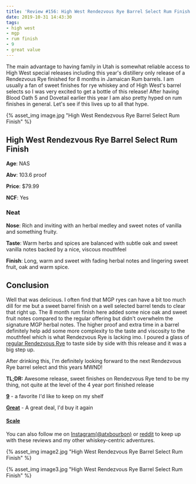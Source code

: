 ```yaml
---
title: 'Review #156: High West Rendezvous Rye Barrel Select Rum Finish'
date: 2019-10-31 14:43:30
tags:
- high west
- mgp
- rum finish
- 9
- great value
---
```


The main advantage to having family in Utah is somewhat reliable access to High West special releases including this year's distillery only release of a Rendezvous Rye finished for 8 months in Jamaican Rum barrels. I am usually a fan of sweet finishes for rye whiskey and of High West's barrel selects so I was very excited to get a bottle of this release! After having Blood Oath 5 and Dovetail earlier this year I am also pretty hyped on rum finishes in general. Let's see if this lives up to all that hype.

{% asset_img image.jpg "High West Rendezvous Rye Barrel Select Rum Finish" %}

## High West Rendezvous Rye Barrel Select Rum Finish
**Age**: NAS

**Abv**: 103.6 proof

**Price**: $79.99

**NCF**: Yes

### Neat
**Nose**: Rich and inviting with an herbal medley and sweet notes of vanilla and something fruity.

**Taste**: Warm herbs and spices are balanced with subtle oak and sweet vanilla notes backed by a nice, viscous mouthfeel

**Finish**: Long, warm and sweet with fading herbal notes and lingering sweet fruit, oak and warm spice.

## Conclusion
Well that was delicious. I often find that MGP ryes can have a bit too much dill for me but a sweet barrel finish on a well selected barrel tends to clear that right up. The 8 month rum finish here added some nice oak and sweet fruit notes compared to the regular offering but didn't overwhelm the signature MGP herbal notes. The higher proof and extra time in a barrel definitely help add some more complexity to the taste and viscosity to the mouthfeel which is what Rendezvous Rye is lacking imo. I poured a glass of [regular Rendezvous Rye](https://atxbourbon.com/2018/11/23/Review-44-High-West-Rendezvous-Rye/) to taste side by side with this release and it was a big step up.

After drinking this, I'm definitely looking forward to the next Rendezvous Rye barrel select and this years MWND!

**TL;DR:** Awesome release, sweet finishes on Rendezvous Rye tend to be my thing, not quite at the level of the 4 year port finished release


[**9**](https://atxbourbon.com/tags/9/) - a favorite I'd like to keep on my shelf

[**Great**](https://atxbourbon.com/tags/great-value/) - A great deal, I'd buy it again


#### [Scale](http://atxbourbon.com/Scale/)

You can also follow me on [Instagram(@atxbourbon)](https://www.instagram.com/atxbourbon/) or [reddit](https://www.reddit.com/r/atxbourbon/) to keep up with these reviews and my other whiskey-centric adventures.

{% asset_img image2.jpg "High West Rendezvous Rye Barrel Select Rum Finish" %}

{% asset_img image3.jpg "High West Rendezvous Rye Barrel Select Rum Finish" %}